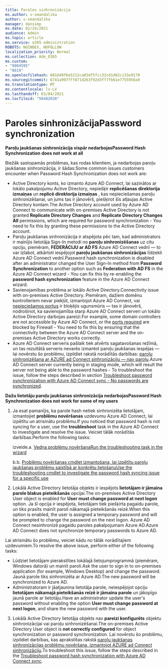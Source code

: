 ```yaml
---
title: Paroles sinhronizācija
ms.author: v-smandalika
author: v-smandalika
manager: dansimp
ms.date: 02/24/2021
audience: Admin
ms.topic: article
ms.service: o365-administration
ROBOTS: NOINDEX, NOFOLLOW
localization_priority: Normal
ms.collection: Adm_O365
ms.custom:
- "9004595"
- "8619"
ms.openlocfilehash: 601649f6e5212ca03df5fcc32cd1d02c133e9170
ms.sourcegitcommit: 6741a997fff871d263f92d3ff7fb61e7755956a9
ms.translationtype: MT
ms.contentlocale: lv-LV
ms.lasthandoff: 03/04/2021
ms.locfileid: "50482038"
---
```

# <a name="password-synchronization"></a><span data-ttu-id="f1afd-102">Paroles sinhronizācija</span><span class="sxs-lookup"><span data-stu-id="f1afd-102">Password synchronization</span></span>

<span data-ttu-id="f1afd-103">**Paroļu jaukšanas sinhronizācija vispār nedarbojas**</span><span class="sxs-lookup"><span data-stu-id="f1afd-103">**Password Hash Synchronization does not work at all**</span></span>

<span data-ttu-id="f1afd-104">Biežāk sastopamās problēmas, kas rodas klientiem, ja nedarbojas paroļu jaukšanas sinhronizācija, ir šādas:</span><span class="sxs-lookup"><span data-stu-id="f1afd-104">Some common issues customers encounter when Password Hash Synchronization does not work are:</span></span>

- <span data-ttu-id="f1afd-105">Active Directory konts, ko izmanto Azure AD Connect, lai sazinātos ar lokālo pakalpojumu Active Directory, nepiešķir **replicēšanas direktorija izmaiņas** un **replicē direktorija izmaiņas** , kas nepieciešamas paroļu sinhronizēšanai, un jums tas ir jānovērš, piešķirot šīs atļaujas Active Directory kontam.</span><span class="sxs-lookup"><span data-stu-id="f1afd-105">The Active Directory account used by Azure AD Connect to communicate with on-premises Active Directory is not granted **Replicate Directory Changes** and **Replicate Directory Changes All** permissions, which are required for password synchronization - You need to fix this by granting these permissions to the Active Directory account.</span></span>
- <span data-ttu-id="f1afd-106">Paroļu jaukšanas sinhronizācija ir atspējota pēc tam, kad administrators ir mainījis lietotāja Sign-In metodi no **paroļu sinhronizēšanas** uz citu opciju, piemēram, **FEDERĀCIJU ar AD FS** Azure AD Connect vednī — to var izlabot, atkārtoti iespējojot **paroļu jaukšanas sinhronizācijas** līdzekli Azure AD Connect vednī.</span><span class="sxs-lookup"><span data-stu-id="f1afd-106">Password hash synchronization is disabled after an administrator changed the User Sign-In method from **Password Synchronization** to another option such as **Federation with AD FS** in the Azure AD Connect wizard - You can fix this by re-enabling the **password hash synchronization** feature in the Azure AD Connect wizard.</span></span>
- <span data-ttu-id="f1afd-107">Savienojamības problēma ar lokālo Active Directory.</span><span class="sxs-lookup"><span data-stu-id="f1afd-107">Connectivity issue with on-premises Active Directory.</span></span> <span data-ttu-id="f1afd-108">Piemēram, dažiem domēnu kontrolleriem nevar piekļūt, izmantojot Azure AD Connect, vai [nepieciešamos portus](https://docs.microsoft.com/azure/active-directory/hybrid/reference-connect-ports) ir bloķējis ugunsmūris — tas ir jānovērš, nodrošinot, ka savienojamība starp Azure AD Connect serveri un lokālo Active Directory darbojas pareizi.</span><span class="sxs-lookup"><span data-stu-id="f1afd-108">For example, some domain controllers are not accessible by Azure AD Connect, or the [ports required](https://docs.microsoft.com/azure/active-directory/hybrid/reference-connect-ports) are blocked by Firewall - You need to fix this by ensuring that the connectivity between the Azure AD Connect server and the on-premises Active Directory works correctly.</span></span>
- <span data-ttu-id="f1afd-109">Azure AD Connect serveris pašlaik tiek atvērts sagatavošanas režīmā, un tas rezultātā serveris nevarēs izmantot paroļu jaukšanas iespējas — lai novērstu šo problēmu, izpildiet rakstā norādītās darbības: [paroļu sinhronizēšana ar AZURE ad Connect sinhronizāciju — nav paroļu](https://docs.microsoft.com/azure/active-directory/hybrid/tshoot-connect-password-hash-synchronization).</span><span class="sxs-lookup"><span data-stu-id="f1afd-109">Azure AD Connect server currently being in staging mode, which will result the server not being able to the password hashes - To troubleshoot the issue, follow the steps described in section [Troubleshoot password synchronization with Azure AD Connect sync - No passwords are synchronized](https://docs.microsoft.com/azure/active-directory/hybrid/tshoot-connect-password-hash-synchronization).</span></span>

<span data-ttu-id="f1afd-110">**Dažu lietotāju paroļu jaukšanas sinhronizācija nedarbojas**</span><span class="sxs-lookup"><span data-stu-id="f1afd-110">**Password Hash Synchronization does not work for some of my users**</span></span>

1. <span data-ttu-id="f1afd-111">Ja esat pamanījis, ka parole hash netiek sinhronizēta lietotājam, izmantojiet **problēmu novēršanas** uzdevumu Azure AD Connect, lai izpētītu un atrisinātu problēmu.</span><span class="sxs-lookup"><span data-stu-id="f1afd-111">If you noticed that password hash is not syncing for a user, use the **troubleshoot** task in the Azure AD Connect to investigate and resolve the issue.</span></span> <span data-ttu-id="f1afd-112">Veiciet tālāk norādītās darbības.</span><span class="sxs-lookup"><span data-stu-id="f1afd-112">Perform the following tasks:</span></span>

    <span data-ttu-id="f1afd-113">izveide.</span><span class="sxs-lookup"><span data-stu-id="f1afd-113">a.</span></span> [<span data-ttu-id="f1afd-114">Vedņa problēmu novēršana</span><span class="sxs-lookup"><span data-stu-id="f1afd-114">Run the troubleshooting task in the wizard</span></span>](https://docs.microsoft.com/azure/active-directory/hybrid/tshoot-connect-objectsync)

    <span data-ttu-id="f1afd-115">b.</span><span class="sxs-lookup"><span data-stu-id="f1afd-115">b.</span></span> [<span data-ttu-id="f1afd-116">Problēmu novēršanas cmdlet izmantošana, lai izpētītu paroļu jaukšanas problēmu saistībā ar konkrētu lietošanu</span><span class="sxs-lookup"><span data-stu-id="f1afd-116">Use the troubleshooting cmdlet to investigate the password hash syncing issue for a specific use</span></span>](https://docs.microsoft.com/azure/active-directory/hybrid/tshoot-connect-password-hash-synchronization)

2. <span data-ttu-id="f1afd-117">Lokālā Active Directory lietotāja objekts ir iespējots **lietotājam ir jāmaina parole blakus pieteikšanās** opcijai.</span><span class="sxs-lookup"><span data-stu-id="f1afd-117">The on-premises Active Directory User object is enabled for **User must change password at next logon** option.</span></span> <span data-ttu-id="f1afd-118">Ja šī opcija ir iespējota, lietotājam tiek piešķirta pagaidu parole, un tiks prasīts mainīt paroli nākamajā pieteikšanās reizē.</span><span class="sxs-lookup"><span data-stu-id="f1afd-118">When this option is enabled, the user is assigned a temporary password and will be prompted to change the password on the next logon.</span></span> <span data-ttu-id="f1afd-119">Azure AD Connect nesinhronizē pagaidu paroles pakalpojumam Azure AD.</span><span class="sxs-lookup"><span data-stu-id="f1afd-119">Azure AD Connect does not synchronize temporary passwords to Azure AD.</span></span>

<span data-ttu-id="f1afd-120">Lai atrisinātu šo problēmu, veiciet kādu no tālāk norādītajiem uzdevumiem.</span><span class="sxs-lookup"><span data-stu-id="f1afd-120">To resolve the above issue, perform either of the following tasks:</span></span>

- <span data-ttu-id="f1afd-121">Lūdziet lietotājam pierakstīties lokālajā lietojumprogrammā (piemēram, Windows datorā) un mainīt paroli.</span><span class="sxs-lookup"><span data-stu-id="f1afd-121">Ask the user to sign in to on-premises application (for example, Windows Desktop) and change the password.</span></span> <span data-ttu-id="f1afd-122">Jaunā parole tiks sinhronizēta ar Azure AD.</span><span class="sxs-lookup"><span data-stu-id="f1afd-122">The new password will be synchronized to Azure AD.</span></span>
- <span data-ttu-id="f1afd-123">Administratoram ir jāatjaunina lietotāja parole, neiespējojot opciju **lietotājam nākamajā pieteikšanās reizē ir jāmaina parole** un jākopīgo jaunā parole ar lietotāju.</span><span class="sxs-lookup"><span data-stu-id="f1afd-123">Have an administrator update the user's password without enabling the option **User must change password at next logon**, and share the new password with the user.</span></span>

3. <span data-ttu-id="f1afd-124">Lokālā Active Directory lietotāja objekts nav **pareizi konfigurēts** objektu sinhronizācijai vai paroļu sinhronizēšanai.</span><span class="sxs-lookup"><span data-stu-id="f1afd-124">The on-premises Active Directory User object is **not correctly configured** for object synchronization or password synchronization.</span></span> <span data-ttu-id="f1afd-125">Lai novērstu šo problēmu, izpildiet darbības, kas aprakstītas rakstā [paroļu jaukšanas sinhronizācijas problēmu novēršana, izmantojot AZURE ad Connect sinhronizāciju](https://docs.microsoft.com/azure/active-directory/hybrid/tshoot-connect-password-hash-synchronization).</span><span class="sxs-lookup"><span data-stu-id="f1afd-125">To troubleshoot this issue, follow the steps described in the [Troubleshoot password hash synchronization with Azure AD Connect sync](https://docs.microsoft.com/azure/active-directory/hybrid/tshoot-connect-password-hash-synchronization).</span></span>








